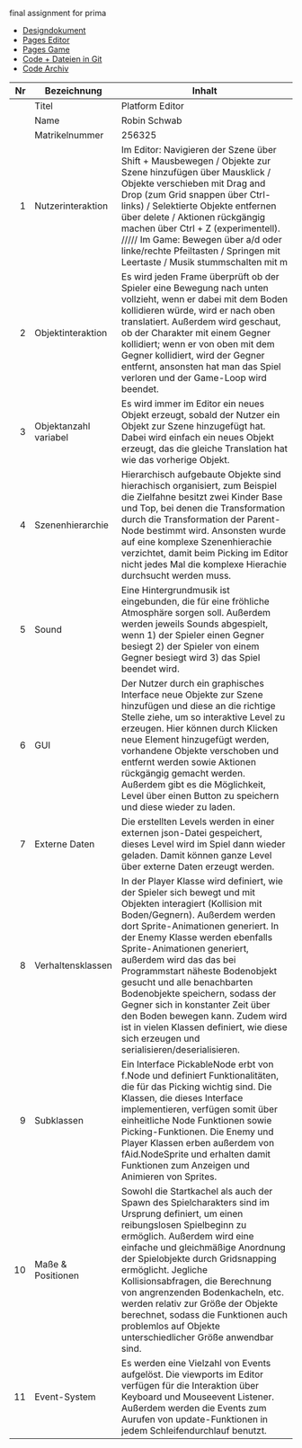 final assignment for prima

+ [Designdokument](https://github.com/Robin-Sb/Platform_Editor/blob/master/files/Designdokument.pdf)
+ [Pages Editor](https://robin-sb.github.io/Platform_Editor/src/Editor/Main.html)
+ [Pages Game](https://robin-sb.github.io/Platform_Editor/src/Game/Main.html)
+ [Code + Dateien in Git](https://github.com/Robin-Sb/Platform_Editor/tree/master/src)
+ [Code Archiv](https://github.com/Robin-Sb/Platform_Editor/raw/master/files/Code_Archiv.zip)

| Nr | Bezeichnung           | Inhalt                                                                                                                                                                                                                                                                         |
|---:|-----------------------|--------------------------------------------------------------------------------------------------------------------------------------------------------------------------------------------------------------------------------------------------------------------------------|
|    | Titel                 | Platform Editor
|    | Name                  | Robin Schwab
|    | Matrikelnummer        | 256325
|  1 | Nutzerinteraktion     | Im Editor: Navigieren der Szene über Shift + Mausbewegen / Objekte zur Szene hinzufügen über Mausklick / Objekte verschieben mit Drag and Drop (zum Grid snappen über Ctrl-links) / Selektierte Objekte entfernen über delete / Aktionen rückgängig machen über Ctrl + Z (experimentell). ///// Im Game: Bewegen über a/d oder linke/rechte Pfeiltasten / Springen mit Leertaste / Musik stummschalten mit m |
|  2 | Objektinteraktion     | Es wird jeden Frame überprüft ob der Spieler eine Bewegung nach unten vollzieht, wenn er dabei mit dem Boden kollidieren würde, wird er nach oben translatiert. Außerdem wird geschaut, ob der Charakter mit einem Gegner kollidiert; wenn er von oben mit dem Gegner kollidiert, wird der Gegner entfernt, ansonsten hat man das Spiel verloren und der Game-Loop wird beendet.|
|  3 | Objektanzahl variabel | Es wird immer im Editor ein neues Objekt erzeugt, sobald der Nutzer ein Objekt zur Szene hinzugefügt hat. Dabei wird einfach ein neues Objekt erzeugt, das die gleiche Translation hat wie das vorherige Objekt.     |                                                                                                                                         
|  4 | Szenenhierarchie      | Hierarchisch aufgebaute Objekte sind hierachisch organisiert, zum Beispiel die Zielfahne besitzt zwei Kinder Base und Top, bei denen die Transformation durch die Transformation der Parent-Node bestimmt wird. Ansonsten wurde auf eine komplexe Szenenhierachie verzichtet, damit beim Picking im Editor nicht jedes Mal die komplexe Hierachie durchsucht werden muss.                                                                                                                                               |
|  5 | Sound                 | Eine Hintergrundmusik ist eingebunden, die für eine fröhliche Atmosphäre sorgen soll. Außerdem werden jeweils Sounds abgespielt, wenn 1)  der Spieler einen Gegner besiegt 2) der Spieler von einem Gegner besiegt wird 3) das Spiel beendet wird. |
|  6 | GUI                   | Der Nutzer durch ein graphisches Interface neue Objekte zur Szene hinzufügen und diese an die richtige Stelle ziehe, um so interaktive Level zu erzeugen. Hier können durch Klicken neue Element hinzugefügt werden, vorhandene Objekte verschoben und entfernt werden sowie Aktionen rückgängig gemacht werden. Außerdem gibt es die Möglichkeit, Level über einen Button zu speichern und diese wieder zu laden.         |                                                                         
|  7 | Externe Daten         | Die erstellten Levels werden in einer externen json-Datei gespeichert, dieses Level wird im Spiel dann wieder geladen. Damit können ganze Level über externe Daten erzeugt werden.                                                                                  |
|  8 | Verhaltensklassen     | In der Player Klasse wird definiert, wie der Spieler sich bewegt und mit Objekten interagiert (Kollision mit Boden/Gegnern). Außerdem werden dort Sprite-Animationen generiert. In der Enemy Klasse werden ebenfalls Sprite-Animationen generiert, außerdem wird  das das bei Programmstart näheste Bodenobjekt gesucht und alle benachbarten Bodenobjekte speichern, sodass der Gegner sich in konstanter Zeit über den Boden bewegen kann. Zudem wird ist in vielen Klassen definiert, wie diese sich erzeugen und serialisieren/deserialisieren.                                                                                              |
|  9 | Subklassen            | Ein Interface PickableNode erbt von f.Node und definiert Funktionalitäten, die für das Picking wichtig sind. Die Klassen, die dieses Interface implementieren, verfügen somit über einheitliche Node Funktionen sowie Picking-Funktionen. Die Enemy und Player Klassen erben außerdem von fAid.NodeSprite und erhalten damit Funktionen zum Anzeigen und Animieren von Sprites.  |
| 10 | Maße & Positionen     | Sowohl die Startkachel als auch der Spawn des Spielcharakters sind im Ursprung definiert, um einen reibungslosen Spielbeginn zu ermöglich. Außerdem wird eine einfache und gleichmäßige Anordnung der Spielobjekte durch Gridsnapping ermöglicht. Jegliche Kollisionsabfragen, die Berechnung von angrenzenden Bodenkacheln, etc. werden relativ zur Größe der Objekte berechnet, sodass die Funktionen auch problemlos auf Objekte unterschiedlicher Größe anwendbar sind.                                                                  |
| 11 | Event-System          | Es werden eine Vielzahl von Events aufgelöst. Die viewports im Editor verfügen für die Interaktion über Keyboard und Mouseevent Listener. Außerdem werden die Events zum Aurufen von update-Funktionen in jedem Schleifendurchlauf benutzt.                                                                                                                                                                                 |
